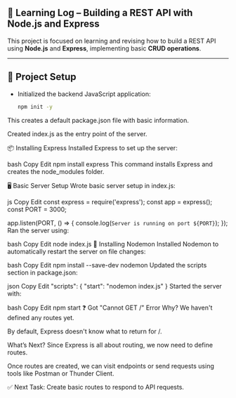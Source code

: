 <!-- - in this project i'm learing/revising building a REST api with node and express "CRUD API" 
- we will run npm init -y to initialize our backend javascript application, this will create an empty package.json (just basic info).
- thn we are having "index.js" file as the starting point of the server, inside that we will be having express with command "npm install --save express" will add node modules
- after setting up express in index.js run the server with command "node index.js"
- installed nodemon
- update scripts in "scripts": {
    "start":"nodemon index.js"
  },
  - we get "Cannot GET /" error
  - why?
  - as we know we have not yet created routes, and node and express are all about routing, need to create routes now
  - so we can visit or send request -->

## 📘 Learning Log – Building a REST API with Node.js and Express

This project is focused on learning and revising how to build a REST API using **Node.js** and **Express**, implementing basic **CRUD operations**.

---

## 🧱 Project Setup

- Initialized the backend JavaScript application:

  ```bash
  npm init -y
This creates a default package.json file with basic information.

Created index.js as the entry point of the server.

📦 Installing Express
Installed Express to set up the server:

bash
Copy
Edit
npm install express
This command installs Express and creates the node_modules folder.

🖥️ Basic Server Setup
Wrote basic server setup in index.js:

js
Copy
Edit
const express = require('express');
const app = express();
const PORT = 3000;

app.listen(PORT, () => {
  console.log(`Server is running on port ${PORT}`);
});
Ran the server using:

bash
Copy
Edit
node index.js
🔄 Installing Nodemon
Installed Nodemon to automatically restart the server on file changes:

bash
Copy
Edit
npm install --save-dev nodemon
Updated the scripts section in package.json:

json
Copy
Edit
"scripts": {
  "start": "nodemon index.js"
}
Started the server with:

bash
Copy
Edit
npm start
❓ Got "Cannot GET /" Error
Why?
We haven't defined any routes yet.

By default, Express doesn't know what to return for /.

What’s Next?
Since Express is all about routing, we now need to define routes.

Once routes are created, we can visit endpoints or send requests using tools like Postman or Thunder Client.

✅ Next Task: Create basic routes to respond to API requests.


